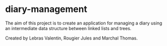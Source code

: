 # diary-management
The aim of this project is to create an application for managing a diary using an intermediate data structure between linked lists and trees. 

Created by Lebras Valentin, Rougier Jules and Marchal Thomas.

